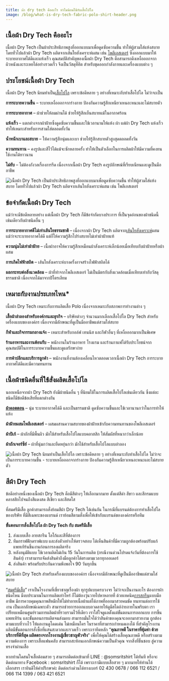 ```yaml
---
title: ผ้า dry tech คืออะไร ทำไมนิยมใช้กับเสื้อโปโล
image: /blog/what-is-dry-tech-fabric-polo-shirt-header.png
---
```


## เนื้อผ้า Dry Tech คืออะไร

เนื้อผ้า Dry Tech เป็นผ้าประสิทธิภาพสูงที่ออกแบบมาเพื่อดูดซับความชื้น ทำให้ผู้สวมใส่แห้งสบาย โดยทั่วไปแล้วผ้า Dry Tech ผลิตจากเส้นใยสังเคราะห์ผสม เช่น [โพลีเอสเตอร์](https://thanaplus.com/%E0%B8%9C%E0%B9%89%E0%B8%B2polyester-%E0%B9%82%E0%B8%9E%E0%B8%A5%E0%B8%B5%E0%B9%80%E0%B8%AD%E0%B8%AA%E0%B9%80%E0%B8%95%E0%B8%AD%E0%B8%A3%E0%B9%8C-%E0%B8%AA%E0%B9%88%E0%B8%A7%E0%B8%99%E0%B8%9C%E0%B8%AA/) ซึ่งออกแบบมาให้ระบายอากาศได้ดีและแห้งเร็ว คุณสมบัติสำคัญของเนื้อผ้า Dry Tech คือสามารถดึงเหงื่อออกจากผิวหนังและระเหยได้อย่างรวดเร็ว จึงเป็นวัสดุที่ฮิต สำหรับชุดออกกำลังกายและเครื่องแบบต่าง ๆ 

## ประโยชน์เนื้อผ้า Dry Tech

เนื้อผ้า Dry Tech นิยมทำเป็น[เสื้อโปโล](polo) เพราะข้อดีหลาย ๆ อย่างที่เหมาะกับทำเสื้อโปโล ไม่ว่าจะเป็น

**การระบายความชื้น** – ระบายเหงื่อออกจากร่างกาย ป้องกันความรู้สึกเหนียวเหนอะหนะและไม่สบายตัว

**การระบายอากาศ** – ผ้าช่วยให้ลมผ่านได้ ช่วยให้รู้สึกเย็นสบายแม้ในอากาศร้อน

**แห้งเร็ว** –  แตกต่างจากผ้าฝ้ายซึ่งดูดซับความชื้นและใช้เวลานานให้แห้ง ผ้า แต่ผ้า Dry Tech แห้งเร็ว ทำให้เหมาะสำหรับการสวมใส่ตลอดทั้งวัน

**น้ำหนักเบาและสบาย** – ให้ความรู้สึกนุ่มและเบา ช่วยให้รู้สึกสบายตัวสูงสุดตลอดทั้งวัน

**ความทนทาน** – คงรูปและสีไว้ได้แม้จะซักหลายครั้ง ทำให้เป็นตัวเลือกในการผลิตผ้าให้มีความที่คงทน ใช้งานได้ยาวนาน

**ไม่ยับ** – ไม่ต้องกังวลเรื่องการรีด เนื่องจากเนื้อผ้า Dry Tech คงรูปลักษณ์ที่เรียบเนียนและดูเป็นมืออาชีพ

![เนื้อผ้า Dry Tech เป็นผ้าประสิทธิภาพสูงที่ออกแบบมาเพื่อดูดซับความชื้น ทำให้ผู้สวมใส่แห้งสบาย โดยทั่วไปแล้วผ้า Dry Tech ผลิตจากเส้นใยสังเคราะห์ผสม เช่น โพลีเอสเตอร์](/blog/what-is-dry-tech-fabric-polo-shirt-1.jpg)

## ข้อจำกัดเนื้อผ้า Dry Tech

แม้ว่าจะมีข้อดีหลายอย่าง แต่เนื้อผ้า Dry Tech ก็มีข้อจำกัดบางประการ ที่เป็นจุดอ่อนของผ้าชนิดนี้ เช่นเดียวกับผ้าชนิดอื่น ๆ 

**การระบายอากาศดีไม่เท่าเส้นใยธรรมชาติ** – เนื่องจากผ้า Dry Tech ผลิตจาก[เส้นใยสังเคราะห์](http://otop.dss.go.th/index.php/home/26-interesting-articles/261-synthetic-fibers)ผสม แม้ว่าจะระบายอากาศได้ดี แต่ก็ให้ความรู้สึกโปร่งสบายไม่เท่าผ้าฝ้ายแท้

**ความนุ่มไม่เท่าผ้าฝ้าย** – เนื้อผ้าอาจให้ความรู้สึกเหมือนผ้าสังเคราะห์เล็กน้อยเมื่อเทียบกับผ้าฝ้ายหรือผ้าผสม

**การเกิดไฟฟ้าสถิต** – เส้นใยสังเคราะห์บางครั้งอาจสร้างไฟฟ้าสถิตได้

**ผลกระทบต่อสิ่งแวดล้อม** – ผ้าที่ทำจากโพลีเอสเตอร์ ไม่เป็นมิตรกับสิ่งแวดล้อมเมื่อเทียบเท่ากับวัสดุธรรมชาติ เนื่องจากได้มาจากปิโตรเลียม

## เหมาะกับงานประเภทไหน*

เนื้อผ้า Dry Tech เหมาะกับการผลิตเสื้อ Polo เนื่องจากเหมาะกับสภาพการทำงานต่าง ๆ 

**เสื้อผ้าลำลองสำหรับองค์กรและธุรกิจ** – บริษัทต่างๆ จำนวนมากเลือกเสื้อโปโล Dry Tech สำหรับเครื่องแบบขององค์กร เนื่องจากมีลักษณะที่ดูเป็นมืออาชีพแต่สวมใส่สบาย

**กีฬาและกิจกรรมกลางแจ้ง** – เหมาะสำหรับกอล์ฟ เทนนิส และกีฬาอื่นๆ ที่เหงื่อออกมากเป็นพิเศษ

**ร้านอาหารและงานต้อนรับ** – พนักงานในร้านอาหาร โรงแรม และร้านกาแฟได้รับประโยชน์จากคุณสมบัติในการระบายความชื้นและดูแลรักษาง่าย

**การค้าปลีกและบริการลูกค้า** – พนักงานที่งานต้องเคลื่อนไหวตลอดเวลาเนื้อผ้า Dry Tech การระบายอากาศได้ดีและมีความทนทาน

## เนื้อผ้าชนิดอื่นที่ใช้สั่งผลิตเสื้อโปโล

นอกเหนือจากผ้า Dry Tech ยังมีผ้าชนิดอื่น ๆ ที่นิยมใช้ในการผลิตเสื้อโปโลเช่นเดียวกัน ซึ่งแต่ละชนิดก็มีข้อดีข้อเสียที่แตกต่างกัน

**[ผ้าคอตตอน](what-is-cotton)** – นุ่ม ระบายอากาศได้ดี และเป็นธรรมชาติ ดูดซับความชื้นและใช้เวลานานกว่าในการทำให้แห้ง

**ผ้าฝ้ายผสมโพลีเอสเตอร์** – ผสมผสานความสบายของผ้าฝ้ายเข้ากับความทนทานของโพลีเอสเตอร์

**ผ้าปิเก้** – ผ้าถักที่มีพื้นผิว มักใช้สำหรับเสื้อโปโลแบบคลาสสิก ให้สัมผัสที่หนากว่าเล็กน้อย

**ผ้าถักเจอร์ซีย์** – ผ้าที่นุ่มกว่าและยืดหยุ่นกว่า มักใช้สำหรับเสื้อโปโลแบบลำลอง

![เนื้อผ้า Dry Tech นิยมทำเป็นเสื้อโปโล เพราะข้อดีหลาย ๆ อย่างที่เหมาะกับทำเสื้อโปโล ไม่ว่าจะเป็นการระบายความชื้น - ระบายเหงื่อออกจากร่างกาย ป้องกันความรู้สึกเหนียวเหนอะหนะและไม่สบายตัว](/blog/what-is-dry-tech-fabric-polo-shirt-2.jpg)

## สีผ้า Dry Tech

ข้อดีอย่างหนึ่งของเนื้อผ้า Dry Tech คือมีสีต่างๆ ให้เลือกมากมาย ตั้งแต่สีดำ สีขาว และสีกรมแบบคลาสสิกไปจนถึงสีแดงสด สีเขียว และสีสดใส

ที่สมศรีมีเสื้อ ลูกค้าสามารถสั่งย้อมสีผ้า Dry Tech ได้เช่นกัน ในกรณีที่แบรนด์ต้องการทำเสื้อโปโลของบริษัท ที่มีสีเฉพาะของแบรนด์ เราย้อมสีตามสั่งเพื่อให้เข้ากับแบรนด์ขององค์กรหรือทีม

**ขั้นตอนการสั่งเสื้อโปโล ผ้า  Dry Tech กับ สมศรีมีเสื้อ**

1. ส่งแบบเสื้อ ลายสกรีน โลโก้และสีที่ต้องการ
2. ทีมกราฟฟิกดราฟแบบ และส่งตัวอย่างให้ตรวจสอบ ได้เห็นสินค้าที่มีความถูกต้องพร้อมปรับแก้แพทเทิร์นชิ้นงานก่อนการลงผลิตจริง
3. หลังอนุมัติแบบ ใช้เวลาผลิตไม่เกิน 15 วันในการผลิต (กรณีงานด่วนโปรดแจ้งวันที่ต้องการใช้สินค้า) เราสามารถจัดส่งสินค้าถึงมือลูกค้าได้ตรงตามเวลาทุกออเดอร์
4. ส่งสินค้า พร้อมรับประกันความพึงพอใจ 90 วันทุกชิ้น

![เนื้อผ้า Dry Tech สำหรับเครื่องแบบขององค์กร เนื่องจากมีลักษณะที่ดูเป็นมืออาชีพแต่สวมใส่สบาย](/blog/what-is-dry-tech-fabric-polo-shirt-3.jpg)

“[สมศรีมีเสื้อ](/)” เราเป็นโรงงานที่เชี่ยวชาญเรื่องผ้า ทุกรูปแบบครบวงจร ไม่ว่าจะเป็นงานอะไร ต้องการผ้าชนิดไหน มีงบประมาณในการผลิตเท่าไหร่ ก็ไม่ต้องวุ่นวายไปหาหลายที่ ด้วยเทคนิค[การสกรีน](what-is-screen-printed-shirts)แบบมืออาชีพ มีการควบคุมคุณภาพสีหมึกให้ไม่ทำลายเนื้อผ้าแต่ได้ภาพที่ออกมาสวยคมชัด ทนทานต่อการใช้งาน เป็นเอกลักษณ์เฉพาะตัว สามารถช่วยการออกแบบลวดลายให้ดูมีสไตล์ง่ายภายในพริบตา เราเปรียบเหมือนศูนย์รวมการผลิตผ้าที่รวบรวมไว้ที่เดียว เราใส่ใจดูแลตั้งแต่ขั้นตอนการออกแบบ การขึ้นแพทเทิร์น  และขั้นตอนการผลิตจนส่งมอบ สามารถมั่นใจได้ว่าสินค้าของคุณจะออกมาสวยงาม ถูกต้องตามแบบที่วางไว้ ให้ผลงานดูโดดเด่น ไม่เหมือนใคร ในราคาที่สามารถกำหนดเองได้ ที่สำคัญโรงงานผลิตมีขั้นตอนการสั่งซื้อที่แสนสะดวกและรวดเร็ว เพราะเรายึดหลัก “**คุณภาพดี ในราคาที่คุ้มค่า ด้วยบริการที่ดีที่สุด ผลิตตรงจากโรงงานผู้เชี่ยวชาญตัวจริง**” เพื่อให้คุณได้สร้างเสื้อคุณภาพดี หรือสร้างตามความต้องการ เพราะเสื้อแฟนคลับ สามารถสะท้อนเอกลักษณ์ความเป็นตัวคุณ จากสิ่งที่ชื่นชอบ สู่ความทรงจำผ่านเสื้อ

หากท่านใดสนใจเสื้อด้อมสวย ๆ สามารถติดต่อเข้ามาที่ LINE : @somsritshirt  ได้ทันที หรือจะติดต่อมาทาง Facebook : somsritshirt  ก็ได้ เพราะเรามีแบบเสื้อสวย ๆ มากมายให้ท่านได้เลือกสรร เรายินดีให้คำปรึกษาค่ะ ติดต่อเร่งด่วนได้ทางเบอร์ 02 430 0678 / 066 112 6521 / 066 114 1399 / 063 421 6521